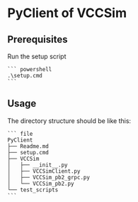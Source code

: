 # PyClient of VCCSim

## Prerequisites

Run the setup script

    ``` powershell
    .\setup.cmd
    ```

## Usage

The directory structure should be like this:

    ``` file
    PyClient
    ├── Readme.md
    ├── setup.cmd
    ├── VCCSim
    │   ├── __init__.py
    │   ├── VCCSimClient.py
    │   ├── VCCSim_pb2_grpc.py
    │   └── VCCSim_pb2.py
    └── test_scripts
    ```
